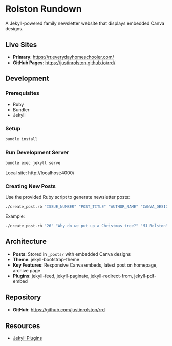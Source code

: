 # Rolston Rundown

A Jekyll-powered family newsletter website that displays embedded Canva designs.

## Live Sites
- **Primary**: https://rr.everydayhomeschooler.com/
- **GitHub Pages**: https://justinrolston.github.io/rrd/

## Development

### Prerequisites
- Ruby
- Bundler
- Jekyll

### Setup
```bash
bundle install
```

### Run Development Server
```bash
bundle exec jekyll serve
```
Local site: http://localhost:4000/

### Creating New Posts
Use the provided Ruby script to generate newsletter posts:

```bash
./create_post.rb "ISSUE_NUMBER" "POST_TITLE" "AUTHOR_NAME" "CANVA_DESIGN_URL"
```

Example:
```bash
./create_post.rb "26" "Why do we put up a Christmas tree?" "MJ Rolston" "https://www.canva.com/design/DAGZwoAvrtM/uV51siXkaokLe3x9iTSW8g/view"
```

## Architecture

- **Posts**: Stored in `_posts/` with embedded Canva designs
- **Theme**: jekyll-bootstrap-theme
- **Key Features**: Responsive Canva embeds, latest post on homepage, archive page
- **Plugins**: jekyll-feed, jekyll-paginate, jekyll-redirect-from, jekyll-pdf-embed

## Repository
- **GitHub**: https://github.com/justinrolston/rrd

## Resources
- [Jekyll Plugins](https://github.com/planetjekyll/awesome-jekyll-plugins)